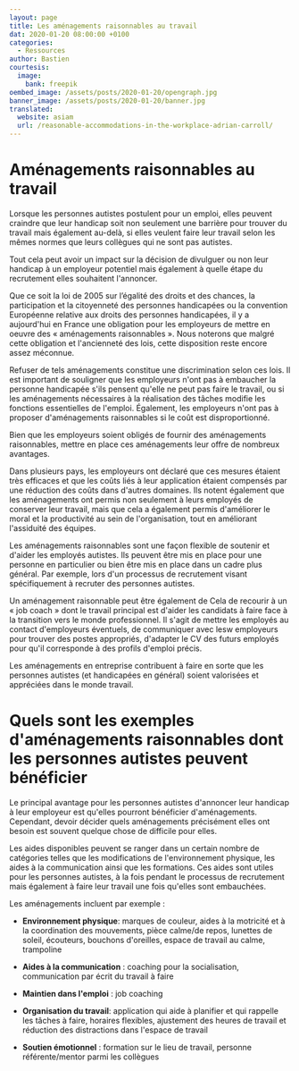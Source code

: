 ```yaml
---
layout: page
title: Les aménagements raisonnables au travail
dat: 2020-01-20 08:00:00 +0100
categories:
  - Ressources
author: Bastien
courtesis:
  image:
    bank: freepik
oembed_image: /assets/posts/2020-01-20/opengraph.jpg
banner_image: /assets/posts/2020-01-20/banner.jpg
translated:
  website: asiam
  url: /reasonable-accommodations-in-the-workplace-adrian-carroll/
---
```


# Aménagements raisonnables au travail

Lorsque les personnes autistes postulent pour un emploi, elles peuvent craindre que leur handicap soit non seulement une barrière 
pour trouver du travail mais également au-delà, si elles veulent faire leur travail selon les mêmes normes que leurs collègues qui ne sont pas autistes.

Tout cela peut avoir un impact sur la décision de divulguer ou non leur handicap à un employeur potentiel mais également
à quelle étape du recrutement elles souhaitent l'annoncer.

Que ce soit la loi de 2005 sur l’égalité des droits et des chances, la participation et la citoyenneté des personnes handicapées 
ou la convention Européenne relative aux droits des personnes handicapées, 
il y a aujourd'hui en France une obligation pour les employeurs de mettre en oeuvre des «&nbsp;aménagements raisonnables&nbsp;».
Nous noterons que malgré cette obligation et l'ancienneté des lois, cette disposition reste encore assez méconnue.

Refuser de tels aménagements constitue une discrimination selon ces lois.
Il est important de souligner que les employeurs n'ont pas à embaucher la personne handicapée s'ils pensent qu'elle ne peut pas faire le travail, ou si les aménagements nécessaires à la réalisation des tâches modifie les fonctions essentielles de l'emploi.
Également, les employeurs n'ont pas à proposer d'aménagements raisonnables si le coût est disproportionné.

Bien que les employeurs soient obligés de fournir des aménagements raisonnables,
mettre en place ces aménagements leur offre de nombreux avantages.

Dans plusieurs pays, les employeurs ont déclaré que ces mesures étaient très efficaces et que 
les coûts liés à leur application étaient compensés par une réduction des coûts dans d'autres domaines.
Ils notent également que les aménagements ont permis non seulement à leurs employés de conserver leur travail,
mais que cela a également permis d'améliorer le moral et la productivité au sein de l'organisation, 
tout en améliorant l'assiduité des équipes.

Les aménagements raisonnables sont une façon flexible de soutenir et d'aider les employés autistes.
Ils peuvent être mis en place pour une personne en particulier ou bien être mis en place dans un cadre plus général.
Par exemple, lors d'un processus de recrutement visant spécifiquement à recruter des personnes autistes.

Un aménagement raisonnable peut être également de Cela de recourir à un «&nbsp;job coach&nbsp;» dont le travail principal est d'aider les candidats à 
faire face à la transition vers le monde professionnel. Il s'agit de mettre les employés au contact d'employeurs éventuels,
de communiquer avec lesw employeurs pour trouver des postes appropriés, d'adapter le CV des futurs employés pour qu'il corresponde à des profils
d'emploi précis.

Les aménagements en entreprise contribuent à faire en sorte que les personnes autistes (et handicapées en général) soient valorisées
et appréciées dans le monde travail.

# Quels sont les exemples d'aménagements raisonnables dont les personnes autistes peuvent bénéficier


Le principal avantage pour les personnes autistes d'annoncer leur handicap à leur employeur
est qu'elles pourront bénéficier d'aménagements.
Cependant, devoir décider quels aménagements précisément elles ont besoin est souvent quelque chose de difficile pour elles.

Les aides disponibles peuvent se ranger dans un certain nombre de catégories telles que les modifications
de l'environnement physique, les aides à la communication ainsi que les formations.
Ces aides sont utiles pour les personnes autistes, à la fois pendant le  processus de recrutement mais également à faire
leur travail une fois qu'elles sont embauchées.


Les aménagements incluent par exemple :


  - **Environnement physique**: marques de couleur, aides à la motricité et à la coordination des mouvements,
pièce calme/de repos, lunettes de soleil, écouteurs, bouchons d'oreilles, espace de travail au calme, trampoline

  - **Aides à la communication**&nbsp;: coaching pour la socialisation, communication par écrit du travail à faire

  - **Maintien dans l'emploi**&nbsp;: job coaching

  - **Organisation du travail**: application qui aide à planifier et qui rappelle les tâches à faire, horaires flexibles, ajustement des heures de travail et réduction des distractions dans l'espace de travail

  - **Soutien émotionnel**&nbsp;: formation sur le lieu de travail, personne référente/mentor parmi les collègues
